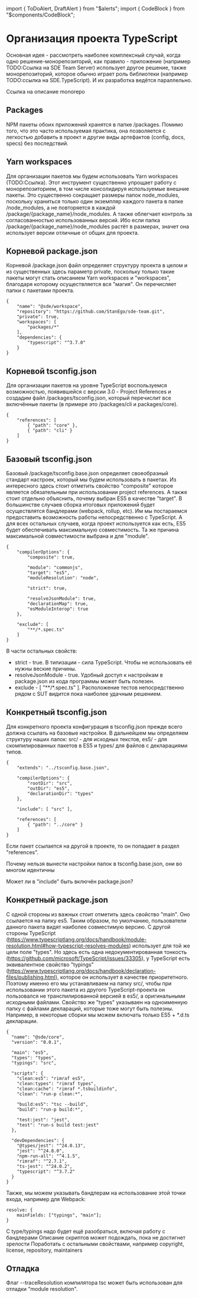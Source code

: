 import { ToDoAlert, DraftAlert } from "$alerts";
import { CodeBlock } from "$components/CodeBlock";

<DraftAlert />

# Организация проекта TypeScript

Основная идея - рассмотреть наиболее комплексный случай, когда одно решение-монорепозиторий, как правило - приложение (например TODO:Ссылка на SDE Team Server) использует другое решение, также монорепозиторий, которое обычно играет роль библиотеки (например TODO:ссылка на SDE.TypeScript). И их разработка ведётся параллельно.

<ToDoAlert>Ссылка на описание monorepo</ToDoAlert>

## Packages

NPM пакеты обоих приложений хранятся в папке /packages. Помимо того, что это часто используемая практика, она позволяется с легкостью добавить в проект и другие виды артефактов (config, docs, specs) без последствий.

## Yarn workspaces

Для организации пакетов мы будем использовать Yarn workspaces (TODO:Ссылка). Этот инструмент существенно упрощает работу с монорепозиторием, в том числе консолидируя используемые внешние пакеты. Это существенно сокращает размеры папок node_modules, поскольку храниться только один экземпляр каждого пакета в папке /node_modules, а не повторяется в каждой /package/{package_name}/node_modules. А также облегчает контроль за согласованностью использованных версий. Ибо если папка /package/{package_name}/node_modules растёт в размерах, значет она использует версии отличные от общих для проекта.

## Корневой package.json

Корневой /package.json файл определяет структуру проекта в целом и из существенных здесь параметр private, поскольку только такие пакеты могут стать описанием Yarn workspaces и "workspaces", благодаря которому осуществляется вся "магия". Он перечисляет папки с пакетами проекта.

```tsx
{
    "name": "@sde/workspace",
    "repository": "https://github.com/StanEgo/sde-team.git",
    "private": true,
    "workspaces": [
        "packages/*"
    ],
    "dependencies": {
        "typescript": "^3.7.0"
    }
}
```

## Корневой tsconfig.json

Для организации пакетов на уровне TypeScript воспользуемся возможностью, появившейся с версии 3.0 - Project References и создадим файл /packages/tsconfig.json, который перечислит все включённые пакеты (в примере это /packages/cli и packages/core).

```tsx
{
    "references": [
        { "path": "core" },
        { "path": "cli" }
    ]
}
```

## Базовый tsconfig.json

Базовый /package/tsconfig.base.json определяет своеобразный стандарт настроек, который мы будем использовать в пакетах. Из интересного здесь стоит отметить свойство "composite" которое является обязательным при использовании project references. А также стоит отдельно объяснить, почему выбран ES5 в качестве "target". В большинстве случаев сборка итоговых приложений будет осуществлятся бандлерами (webpack, rollup, etc). Им мы постараемся предоставить возможность работы непосредственно с TypeScript. А для всех остальных случаев, когда проект используется как есть, ES5 будет обеспечивать максимальную совместимость. Та же причина максимальной совместимости выбрана и для "module".

```tsx
{
	"compilerOptions": {
		"composite": true,

		"module": "commonjs",
		"target": "es5",
		"moduleResolution": "node",

		"strict": true,

		"resolveJsonModule": true,
		"declarationMap": true,
		"esModuleInterop": true
	},

	"exclude": [
		"**/*.spec.ts"
	]
}
```

В части остальных свойств:

-   strict - true. В типизации - сила TypeScript. Чтобы не использовать её нужны веские причины.
-   resolveJsonModule - true. Удобный доступ к настройкам в package.json из кода программы может быть полезен.
-   exclude - [ "**/*.spec.ts" ]. Расположение тестов непосредственно рядом с SUT видится пока наиболее удачным решением.

## Конкретный tsconfig.json

Для конкретного проекта конфигурация в tsconfig.json прежде всего должна ссылать на базовые настройки. В дальнейшем мы определяем структуру наших папок: src/ - для исходных текстов, es5/ - для скомпилированных пакетов в ES5 и types/ для файлов с декларациями типов.

```tsx
{
	"extends": "../tsconfig.base.json",

	"compilerOptions": {
		"rootDir": "src",
		"outDir": "es5",
		"declarationDir": "types"
	},

	"include": [ "src" ],

    "references": [
		{ "path": "../core" }
    ]
}
```

Если пакет ссылается на другой в проекте, то он попадает в раздел "references".

<ToDoAlert>
    Почему нельзя вынести настройки папок в tsconfig.base.json, они во многом идентичны
</ToDoAlert>

<ToDoAlert>Может ли в "include" быть включён package.json?</ToDoAlert>

## Конкретный package.json

С одной стороны из важных стоит отметить здесь свойство "main". Оно ссылается на папку es5. Таким образом, по умолчанию, пользователи данного пакета видят наиболее совместимую версию. С другой стороны TypeScript (https://www.typescriptlang.org/docs/handbook/module-resolution.html#how-typescript-resolves-modules) использует для той же цели поле "types". Но здесь есть одна недокументированная тонкость (https://github.com/microsoft/TypeScript/issues/33305), у TypeScript есть эквивалентное свойство "typings" (https://www.typescriptlang.org/docs/handbook/declaration-files/publishing.html), которое он использует в качестве приоритетного. Поэтому именно его мы устанавливаем на папку src/, чтобы при использовании этого пакета из другого TypeScript-проекта он пользовался не транспилированной версией в es5/, а оригинальными исходными файлами. Свойство же "types" указываен на одноименную папку с файлами деклараций, которые тоже могут быть полезны. Например, в некоторые сборки мы можем включать только ES5 + \*.d.ts декларации.

```tsx
{
  "name": "@sde/core",
  "version": "0.0.1",

  "main": "es5",
  "types": "types",
  "typings": "src",

  "scripts": {
    "clean:es5": "rimraf es5",
    "clean:types": "rimraf types",
    "clean:cache": "rimraf *.tsbuildinfo",
    "clean": "run-p clean:*",

    "build:es5": "tsc --build",
    "build": "run-p build:*",

    "test:jest": "jest",
    "test": "run-s build test:jest"
  },

  "devDependencies": {
    "@types/jest": "^24.0.13",
    "jest": "^24.8.0",
    "npm-run-all": "^4.1.5",
    "rimraf": "^2.7.1",
    "ts-jest": "^24.0.2",
    "typescript": "^3.7.2"
  }
}
```

Также, мы можем указывать бандлерам на использование этой точки входа, например для Webpack:

```tsx
resolve: {
    mainFields: ["typings", "main"];
}
```

<ToDoAlert>С type/typings надо будет ещё разобраться, включая работу с бандлерами</ToDoAlert>
<ToDoAlert>Описание скриптов может подождать, пока не достигнет зрелости</ToDoAlert>
<ToDoAlert>Поработать с остальными свойствами, например copyright, license, repository, maintainers</ToDoAlert>

## Отладка

Флаг --traceResolution компилятора tsc может быть использован для отладки "module resolution".
